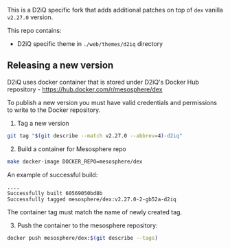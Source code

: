 
This is a D2iQ specific fork that adds additional patches on top of `dex` vanilla `v2.27.0` version.

This repo contains:

- D2iQ specific theme in `./web/themes/d2iq` directory

## Releasing a new version

D2iQ uses docker container that is stored under D2iQ's Docker Hub repository - https://hub.docker.com/r/mesosphere/dex

To publish a new version you must have valid credentials and permissions to write to the Docker repository.

1. Tag a new version

```sh
git tag "$(git describe --match v2.27.0 --abbrev=4)-d2iq"
```

2. Build a container for Mesosphere repo

```sh
make docker-image DOCKER_REPO=mesosphere/dex
```

An example of successful build:

```
....
Successfully built 60569050bd8b
Successfully tagged mesosphere/dex:v2.27.0-2-gb52a-d2iq
```

The container tag must match the name of newly created tag.


3. Push the container to the mesosphere repository:

```sh
docker push mesosphere/dex:$(git describe --tags)
```
